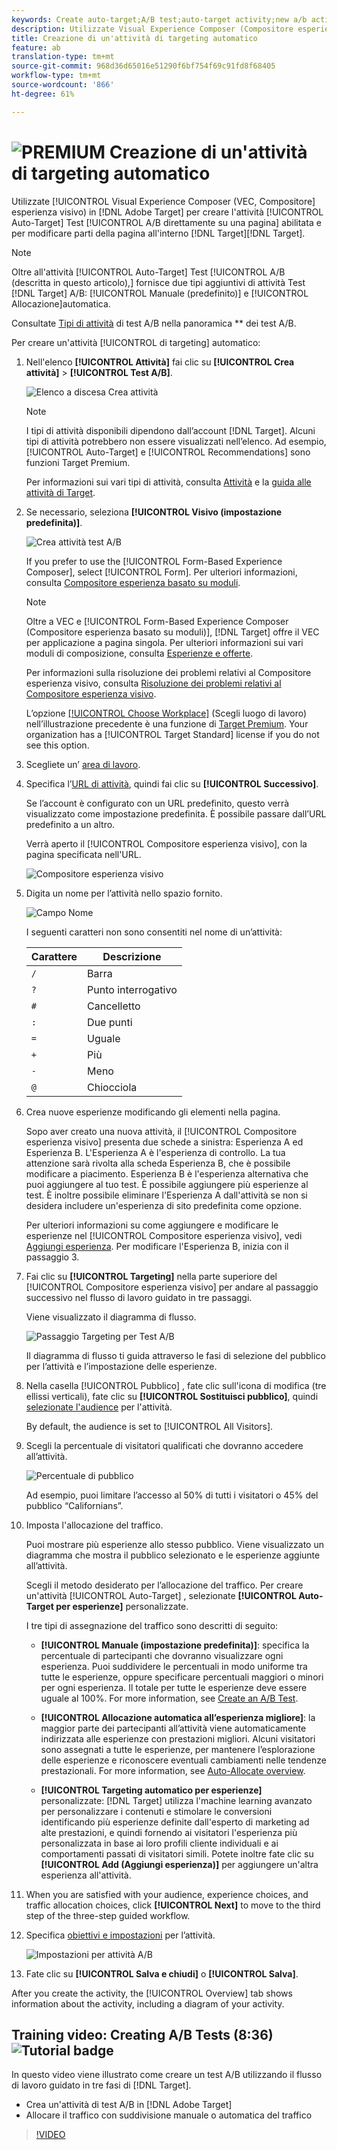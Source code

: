 ```yaml
---
keywords: Create auto-target;A/B test;auto-target activity;new a/b activity;auto target;auto-target for personalized experiences;personalized
description: Utilizzate Visual Experience Composer (Compositore esperienza visivo) in  Adobe Target per creare l'attività di allocazione automatica del test A/B direttamente su una pagina compatibile con Target e per modificare parti della pagina all'interno di Target.
title: Creazione di un'attività di targeting automatico
feature: ab
translation-type: tm+mt
source-git-commit: 968d36d65016e51290f6bf754f69c91fd8f68405
workflow-type: tm+mt
source-wordcount: '866'
ht-degree: 61%

---
```



# ![PREMIUM](/help/assets/premium.png) Creazione di un&#39;attività di targeting automatico

Utilizzate [!UICONTROL Visual Experience Composer (VEC, Compositore] esperienza visivo) in [!DNL Adobe Target] per creare l&#39;attività [!UICONTROL Auto-Target] Test [!UICONTROL A/B direttamente su una pagina] abilitata e per modificare parti della pagina all&#39;interno [!DNL Target][!DNL Target].

>[!NOTE]
>
>Oltre all&#39;attività [!UICONTROL Auto-Target] Test [!UICONTROL A/B (descritta in questo articolo),] fornisce due tipi aggiuntivi di attività Test [!DNL Target]  A/B: [!UICONTROL Manuale (predefinito)] e [!UICONTROL Allocazione]automatica.
>
>Consultate [Tipi di attività](/help/c-activities/t-test-ab/test-ab.md#types) di test A/B nella panoramica ** dei test A/B.

Per creare un&#39;attività [!UICONTROL di targeting] automatico:

1. Nell&#39;elenco **[!UICONTROL Attività]** fai clic su **[!UICONTROL Crea attività]** > **[!UICONTROL Test A/B]**.

   ![Elenco a discesa Crea attività](/help/c-activities/t-test-ab/t-test-create-ab/assets/ab_select-new.png)

   >[!NOTE]
   >
   >I tipi di attività disponibili dipendono dall’account [!DNL Target]. Alcuni tipi di attività potrebbero non essere visualizzati nell’elenco. Ad esempio, [!UICONTROL Auto-Target] e [!UICONTROL Recommendations] sono funzioni [](/help/c-intro/intro.md#premium)Target Premium.
   >
   >Per informazioni sui vari tipi di attività, consulta [Attività](/help/c-activities/activities.md) e la [guida alle attività di Target](/help/c-activities/target-activities-guide.md).

1. Se necessario, seleziona **[!UICONTROL Visivo (impostazione predefinita)]**.

   ![Crea attività test A/B](/help/c-activities/t-test-ab/t-test-create-ab/assets/create-ab.png)

   If you prefer to use the [!UICONTROL Form-Based Experience Composer], select [!UICONTROL Form]. Per ulteriori informazioni, consulta [Compositore esperienza basato su moduli](/help/c-experiences/form-experience-composer.md).

   >[!NOTE]
   >
   >Oltre a VEC e [!UICONTROL Form-Based Experience Composer (Compositore esperienza basato su moduli)], [!DNL Target] offre il VEC per applicazione a pagina singola. Per ulteriori informazioni sui vari moduli di composizione, consulta [Esperienze e offerte](/help/c-experiences/experiences.md).
   >
   >Per informazioni sulla risoluzione dei problemi relativi al Compositore esperienza visivo, consulta [Risoluzione dei problemi relativi al Compositore esperienza visivo](/help/c-experiences/c-visual-experience-composer/r-troubleshoot-composer/troubleshoot-composer.md).
   >
   >L’opzione [[!UICONTROL Choose Workplace]](/help/administrating-target/c-user-management/property-channel/property-channel.md) (Scegli luogo di lavoro) nell’illustrazione precedente è una funzione di [Target Premium](/help/c-intro/intro.md). Your organization has a [!UICONTROL Target Standard] license if you do not see this option.

1. Scegliete un’ [area di lavoro](/help/administrating-target/c-user-management/property-channel/property-channel.md).

1. Specifica l’[URL di attività](/help/c-activities/t-test-ab/t-test-create-ab/ab-activity-url.md), quindi fai clic su **[!UICONTROL Successivo]**.

   Se l’account è configurato con un URL predefinito, questo verrà visualizzato come impostazione predefinita. È possibile passare dall’URL predefinito a un altro.

   Verrà aperto il [!UICONTROL Compositore esperienza visivo], con la pagina specificata nell&#39;URL.

   ![Compositore esperienza visivo](/help/c-activities/t-test-ab/t-test-create-ab/assets/vec-new.png)

1. Digita un nome per l’attività nello spazio fornito.

   ![Campo Nome](/help/c-activities/t-test-ab/t-test-create-ab/assets/ab_newname-new.png)

   I seguenti caratteri non sono consentiti nel nome di un’attività:

   | Carattere | Descrizione |
   |--- |--- |
   | `/` | Barra |
   | `?` | Punto interrogativo |
   | `#` | Cancelletto |
   | `:` | Due punti |
   | `=` | Uguale |
   | `+` | Più |
   | `-` | Meno |
   | `@` | Chiocciola |

1. Crea nuove esperienze modificando gli elementi nella pagina.

   Sopo aver creato una nuova attività, il [!UICONTROL Compositore esperienza visivo] presenta due schede a sinistra: Esperienza A ed Esperienza B. L&#39;Esperienza A è l&#39;esperienza di controllo. La tua attenzione sarà rivolta alla scheda Esperienza B, che è possibile modificare a piacimento. Esperienza B è l&#39;esperienza alternativa che puoi aggiungere al tuo test. È possibile aggiungere più esperienze al test. È inoltre possibile eliminare l&#39;Esperienza A dall&#39;attività se non si desidera includere un&#39;esperienza di sito predefinita come opzione.

   Per ulteriori informazioni su come aggiungere e modificare le esperienze nel [!UICONTROL Compositore esperienza visivo], vedi [Aggiungi esperienza](/help/c-activities/t-test-ab/t-test-create-ab/ab-add-experience.md). Per modificare l&#39;Esperienza B, inizia con il passaggio 3.

1. Fai clic su **[!UICONTROL Targeting]** nella parte superiore del [!UICONTROL Compositore esperienza visivo] per andare al passaggio successivo nel flusso di lavoro guidato in tre passaggi.

   Viene visualizzato il diagramma di flusso.

   ![Passaggio Targeting per Test A/B](/help/c-activities/t-test-ab/t-test-create-ab/assets/ab_flow-new.png)

   Il diagramma di flusso ti guida attraverso le fasi di selezione del pubblico per l’attività e l’impostazione delle esperienze.

1. Nella casella [!UICONTROL Pubblico] , fate clic sull&#39;icona di modifica (tre ellissi verticali), fate clic su **[!UICONTROL Sostituisci pubblico]**, quindi [selezionate l&#39;audience](/help/c-activities/t-test-ab/t-test-create-ab/ab-audience.md) per l&#39;attività.

   By default, the audience is set to [!UICONTROL All Visitors].

1. Scegli la percentuale di visitatori qualificati che dovranno accedere all’attività.

   ![Percentuale di pubblico](/help/c-activities/t-test-ab/t-test-create-ab/assets/audperc-new.png)

   Ad esempio, puoi limitare l’accesso al 50% di tutti i visitatori o 45% del pubblico “Californians”.

1. Imposta l&#39;allocazione del traffico.

   Puoi mostrare più esperienze allo stesso pubblico. Viene visualizzato un diagramma che mostra il pubblico selezionato e le esperienze aggiunte all’attività.

   Scegli il metodo desiderato per l’allocazione del traffico. Per creare un&#39;attività [!UICONTROL Auto-Target] , selezionate **[!UICONTROL Auto-Target per esperienze]** personalizzate.

   I tre tipi di assegnazione del traffico sono descritti di seguito:

   * **[!UICONTROL Manuale (impostazione predefinita)]**: specifica la percentuale di partecipanti che dovranno visualizzare ogni esperienza. Puoi suddividere le percentuali in modo uniforme tra tutte le esperienze, oppure specificare percentuali maggiori o minori per ogni esperienza. Il totale per tutte le esperienze deve essere uguale al 100%. For more information, see [Create an A/B Test](/help/c-activities/t-test-ab/t-test-create-ab/test-create-ab.md).

   * **[!UICONTROL Allocazione automatica all’esperienza migliore]**: la maggior parte dei partecipanti all’attività viene automaticamente indirizzata alle esperienze con prestazioni migliori. Alcuni visitatori sono assegnati a tutte le esperienze, per mantenere l’esplorazione delle esperienze e riconoscere eventuali cambiamenti nelle tendenze prestazionali. For more information, see [Auto-Allocate overview](/help/c-activities/automated-traffic-allocation/automated-traffic-allocation.md).

   * **[!UICONTROL Targeting automatico per esperienze]** personalizzate: [!DNL Target] utilizza l&#39;machine learning avanzato per personalizzare i contenuti e stimolare le conversioni identificando più esperienze definite dall&#39;esperto di marketing ad alte prestazioni, e quindi fornendo ai visitatori l&#39;esperienza più personalizzata in base ai loro profili cliente individuali e ai comportamenti passati di visitatori simili.
   Potete inoltre fate clic su **[!UICONTROL Add  (Aggiungi esperienza)]** per aggiungere un&#39;altra esperienza all&#39;attività.

1. When you are satisfied with your audience, experience choices, and traffic allocation choices, click **[!UICONTROL Next]** to move to the third step of the three-step guided workflow.

1. Specifica [obiettivi e impostazioni](/help/c-activities/t-test-ab/t-test-create-ab/ab-goals-and-settings.md) per l’attività.

   ![Impostazioni per attività A/B](/help/c-activities/t-test-ab/t-test-create-ab/assets/ab_settings-new.png)

1. Fate clic su **[!UICONTROL Salva e chiudi]** o **[!UICONTROL Salva]**.

After you create the activity, the [!UICONTROL Overview] tab shows information about the activity, including a diagram of your activity.

## Training video: Creating A/B Tests (8:36) ![Tutorial badge](/help/assets/tutorial.png)

In questo video viene illustrato come creare un test A/B utilizzando il flusso di lavoro guidato in tre fasi di [!DNL Target].

* Crea un&#39;attività di test  A/B in [!DNL Adobe Target]
* Allocare il traffico con suddivisione manuale o automatica del traffico

>[!VIDEO](https://video.tv.adobe.com/v/17391)